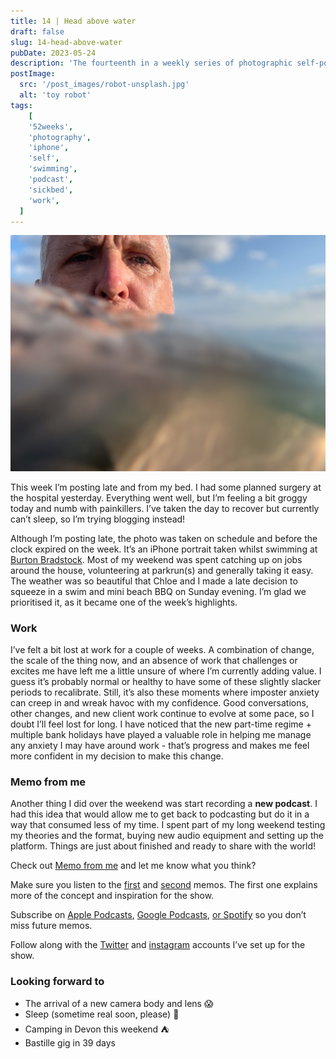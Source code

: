 ```yaml
---
title: 14 | Head above water
draft: false
slug: 14-head-above-water
pubDate: 2023-05-24
description: 'The fourteenth in a weekly series of photographic self-portaits accopained by a journal entry and revealing a new side-project!'
postImage:
  src: '/post_images/robot-unsplash.jpg'
  alt: 'toy robot'
tags:
    [
    '52weeks',
    'photography',
    'iphone',
    'self',
    'swimming',
    'podcast',
    'sickbed',
    'work',
  ]
---
```


![The water/sea fills two thirds of the frame, my head appears over a wave in the top left of the frame, backed by blue sky](../images/52weeks/52_2023_14.jpg)

This week I’m posting late and from my bed. I had some planned surgery at the hospital yesterday. Everything went well, but I’m feeling a bit groggy today and numb with painkillers. I’ve taken the day to recover but currently can’t sleep, so I’m trying blogging instead!

Although I’m posting late, the photo was taken on schedule and before the clock expired on the week. It’s an iPhone portrait taken whilst swimming at [Burton Bradstock](https://www.visit-dorset.com/listing/burton-bradstock/112382301/). Most of my weekend was spent catching up on jobs around the house, volunteering at parkrun(s) and generally taking it easy. The weather was so beautiful that Chloe and I made a late decision to squeeze in a swim and mini beach BBQ on Sunday evening. I’m glad we prioritised it, as it became one of the week’s highlights.

### Work

I’ve felt a bit lost at work for a couple of weeks. A combination of change, the scale of the thing now, and an absence of work that challenges or excites me have left me a little unsure of where I’m currently adding value. I guess it’s probably normal or healthy to have some of these slightly slacker periods to recalibrate. Still, it’s also these moments where imposter anxiety can creep in and wreak havoc with my confidence. Good conversations, other changes, and new client work continue to evolve at some pace, so I doubt I’ll feel lost for long. I have noticed that the new part-time regime + multiple bank holidays have played a valuable role in helping me manage any anxiety I may have around work - that’s progress and makes me feel more confident in my decision to make this change.

### Memo from me

Another thing I did over the weekend was start recording a **new podcast**. I had this idea that would allow me to get back to podcasting but do it in a way that consumed less of my time. I spent part of my long weekend testing my theories and the format, buying new audio equipment and setting up the platform. Things are just about finished and ready to share with the world!

Check out [Memo from me](https://memofrom.me) and let me know what you think?

Make sure you listen to the [first](https://memofrom.me/memos/1-start-explaining/) and [second](https://memofrom.me/memos/2-queer-eye/) memos. The first one explains more of the concept and inspiration for the show.

Subscribe on [Apple Podcasts](https://podcasts.apple.com/us/podcast/memo-from-me/id1688887767), [Google Podcasts](https://podcasts.google.com/feed/aHR0cHM6Ly9tZW1vZnJvbS5tZS9wb2RjYXN0LnhtbA), [or Spotify](https://open.spotify.com/show/453GiQnxqnF4x25tIAAuRz) so you don’t miss future memos.

Follow along with the [Twitter](https://twitter.com/memo_from_me) and [instagram](https://www.instagram.com/memofrom.me/) accounts I’ve set up for the show.

### Looking forward to

- The arrival of a new camera body and lens 😱
- Sleep (sometime real soon, please) 🤞
- Camping in Devon this weekend ⛺️
- Bastille gig in 39 days

